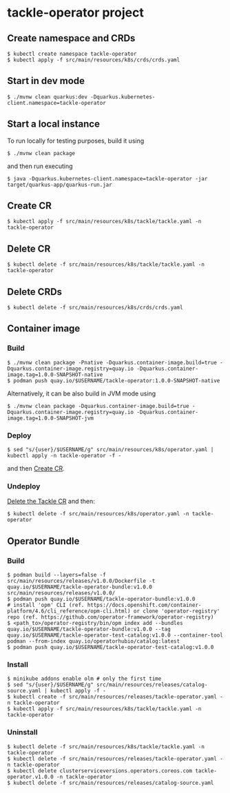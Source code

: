# tackle-operator project

## Create namespace and CRDs
```shell
$ kubectl create namespace tackle-operator
$ kubectl apply -f src/main/resources/k8s/crds/crds.yaml
```

## Start in dev mode
```shell
$ ./mvnw clean quarkus:dev -Dquarkus.kubernetes-client.namespace=tackle-operator
```

## Start a local instance
To run locally for testing purposes, build it using
```shell
$ ./mvnw clean package
```
and then run executing
```shell
$ java -Dquarkus.kubernetes-client.namespace=tackle-operator -jar target/quarkus-app/quarkus-run.jar
```

## Create CR
```shell
$ kubectl apply -f src/main/resources/k8s/tackle/tackle.yaml -n tackle-operator
```

## Delete CR
```shell
$ kubectl delete -f src/main/resources/k8s/tackle/tackle.yaml -n tackle-operator
```

## Delete CRDs
```shell
$ kubectl delete -f src/main/resources/k8s/crds/crds.yaml
```

## Container image

### Build
```shell
$ ./mvnw clean package -Pnative -Dquarkus.container-image.build=true -Dquarkus.container-image.registry=quay.io -Dquarkus.container-image.tag=1.0.0-SNAPSHOT-native
$ podman push quay.io/$USERNAME/tackle-operator:1.0.0-SNAPSHOT-native
```
Alternatively, it can be also build in JVM mode using
```shell
$ ./mvnw clean package -Dquarkus.container-image.build=true -Dquarkus.container-image.registry=quay.io -Dquarkus.container-image.tag=1.0.0-SNAPSHOT-jvm
```

### Deploy
```shell
$ sed "s/{user}/$USERNAME/g" src/main/resources/k8s/operator.yaml | kubectl apply -n tackle-operator -f -
```
and then [Create CR](#create-cr).

### Undeploy
[Delete the Tackle CR](#delete-cr) and then:
```shell
$ kubectl delete -f src/main/resources/k8s/operator.yaml -n tackle-operator
```

## Operator Bundle

### Build
```shell
$ podman build --layers=false -f src/main/resources/releases/v1.0.0/Dockerfile -t quay.io/$USERNAME/tackle-operator-bundle:v1.0.0 src/main/resources/releases/v1.0.0/
$ podman push quay.io/$USERNAME/tackle-operator-bundle:v1.0.0
# install 'opm' CLI (ref. https://docs.openshift.com/container-platform/4.6/cli_reference/opm-cli.html) or clone 'operator-registry' repo (ref. https://github.com/operator-framework/operator-registry)
$ <path_to>/operator-registry/bin/opm index add --bundles quay.io/$USERNAME/tackle-operator-bundle:v1.0.0 --tag quay.io/$USERNAME/tackle-operator-test-catalog:v1.0.0 --container-tool podman --from-index quay.io/operatorhubio/catalog:latest
$ podman push quay.io/$USERNAME/tackle-operator-test-catalog:v1.0.0
```

### Install
```shell
$ minikube addons enable olm # only the first time
$ sed "s/{user}/$USERNAME/g" src/main/resources/releases/catalog-source.yaml | kubectl apply -f -
$ kubectl create -f src/main/resources/releases/tackle-operator.yaml -n tackle-operator
$ kubectl apply -f src/main/resources/k8s/tackle/tackle.yaml -n tackle-operator
```

### Uninstall
```shell
$ kubectl delete -f src/main/resources/k8s/tackle/tackle.yaml -n tackle-operator
$ kubectl delete -f src/main/resources/releases/tackle-operator.yaml -n tackle-operator
$ kubectl delete clusterserviceversions.operators.coreos.com tackle-operator.v1.0.0 -n tackle-operator
$ kubectl delete -f src/main/resources/releases/catalog-source.yaml
```

